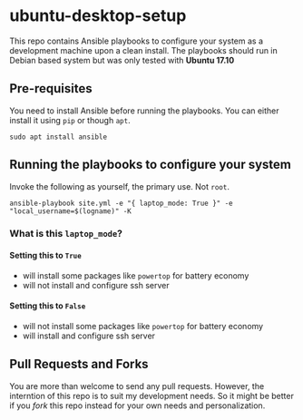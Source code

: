 # ubuntu-desktop-setup

This repo contains Ansible playbooks to configure your system as a development machine upon a clean install. The playbooks should run in Debian based system but was only tested with **Ubuntu 17.10**

## Pre-requisites

You need to install Ansible before running the playbooks. You can either install it using `pip` or though `apt`.

```
sudo apt install ansible
```

## Running the playbooks to configure your system

Invoke the following as yourself, the primary use. Not `root`.

```
ansible-playbook site.yml -e "{ laptop_mode: True }" -e "local_username=$(logname)" -K
```

### What is this `laptop_mode`?

#### Setting this to `True`

- will install some packages like `powertop` for battery economy
- will not install and configure ssh server

#### Setting this to `False`

- will not install some packages like `powertop` for battery economy
- will install and configure ssh server

## Pull Requests and Forks

You are more than welcome to send any pull requests. However, the interntion of this repo is to suit my development needs. So it might be better if you *fork* this repo instead for your own needs and personalization.
